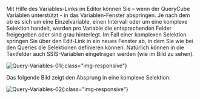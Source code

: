 Mit Hilfe des Variables-Links im Editor können Sie – wenn der QueryCube Variablen unterstützt - in das Variablen-Fenster abspringen. Je nach dem ob es sich um eine Einzelvariable, einen Intervall oder um eine komplexe Selektion handelt, werden pro Variable die entsprechenden Felder freigegeben oder sind grau hinterlegt. Im Fall einer komplexen Selektion springen Sie über den Edit-Link in ein neues Fenster ab, in dem Sie wie bei den Queries die Selektionen definieren können.
Natürlich können in die Textfelder auch SSIS-Variablen eingetragen werden (wie im Bild zu sehen).

![Query-Variables-01](/img/content/Query-Variables-01.png){:class="img-responsive"}


Das folgende Bild zeigt den Absprung in eine komplexe Selektion:

![Query-Variables-02](/img/content/Query-Variables-02.png){:class="img-responsive"}